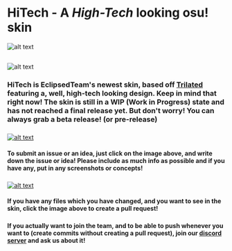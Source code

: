 # HiTech - A *High-Tech* looking osu! skin
![alt text](https://i.imgur.com/Z59mNW8.png "HiTech Logo")
##
##
##
![alt text](https://i.imgur.com/bBmIRQr.png "About")
### HiTech is EclipsedTeam's newest skin, based off [Trilated](https://github.com/eclipsedteam/Trilated "Trilated Repository") featuring a, well, high-tech looking design. Keep in mind that right now! The skin is still in a WIP (Work in Progress) state and has not reached a final release yet. But don't worry! You can always grab a beta release! (or pre-release)
###
[![alt text](https://i.imgur.com/KhMHJES.png "HiTech - GitHub Issues")](https://github.com/eclipsedteam/HiTech/issues/new)
#### To submit an issue or an idea, just click on the image above, and write down the issue or idea! Please include as much info as possible and if you have any, put in any screenshots or concepts!
###
[![alt text](https://i.imgur.com/5i60fsK.png "HiTech - GitHub Pull Requests")](https://github.com/eclipsedteam/HiTech/compare)
#### If you have any files which you have changed, and you want to see in the skin, click the image above to create a pull request!
###
#### If you actually want to join the team, and to be able to push whenever you want to (create commits without creating a pull request), join our [discord server](https://discord.gg/vgSkBRr) and ask us about it!
